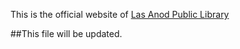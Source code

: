 This is the official website of [Las Anod Public Library](https://www.laascaanood.co)

##This file will be updated.